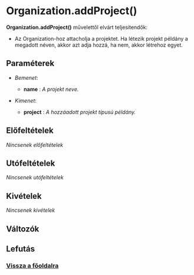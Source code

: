 


# Organization.addProject()
**Organization.addProject()** művelettől elvárt teljesítendők:

- Az Organization-hoz attacholja a projektet.
Ha létezik projekt példány a megadott néven, akkor azt adja hozzá, ha nem, akkor létrehoz egyet.

##  Paraméterek
- *Bemenet*:
  - **name**   : *A projekt neve.*

- *Kimenet*:
  - **project**  : *A hozzáadott projekt típusú példány.* 

##  Előfeltételek

*Nincsenek előfeltételek*


##  Utófeltételek

*Nincsenek utófeltételek*

##  Kivételek

*Nincsenek kivételek*


##  Változók

##  Lefutás

###  [Vissza a főoldalra](../../../../../../../../work/git/demoDocumentations/learnjudo-report/index.md)
